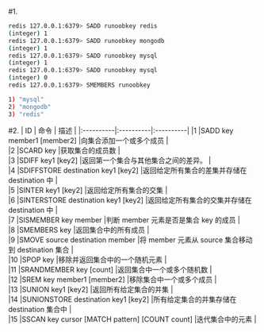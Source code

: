 #1.

```bash
redis 127.0.0.1:6379> SADD runoobkey redis
(integer) 1
redis 127.0.0.1:6379> SADD runoobkey mongodb
(integer) 1
redis 127.0.0.1:6379> SADD runoobkey mysql
(integer) 1
redis 127.0.0.1:6379> SADD runoobkey mysql
(integer) 0
redis 127.0.0.1:6379> SMEMBERS runoobkey

1) "mysql"
2) "mongodb"
3) "redis"
```

#2.
| ID  | 命令  | 描述  |
|:----------|:----------|:----------|
|1	|SADD key member1 [member2]                       |向集合添加一个或多个成员                                            |      
|2	|SCARD key                                        |获取集合的成员数                                                |      
|3	|SDIFF key1 [key2]                                |返回第一个集合与其他集合之间的差异。                                      |      
|4	|SDIFFSTORE destination key1 [key2]               |返回给定所有集合的差集并存储在 destination 中                           |      
|5	|SINTER key1 [key2]                               |返回给定所有集合的交集                                             |      
|6	|SINTERSTORE destination key1 [key2]              |返回给定所有集合的交集并存储在 destination 中                           |      
|7	|SISMEMBER key member                             |判断 member 元素是否是集合 key 的成员                               |      
|8	|SMEMBERS key                                     |返回集合中的所有成员                                              |      
|9	|SMOVE source destination member                  |将 member 元素从 source 集合移动到 destination 集合                |      
|10	|SPOP key                                       |移除并返回集合中的一个随机元素                                         |        
|11	|SRANDMEMBER key [count]                        |返回集合中一个或多个随机数                                           |        
|12	|SREM key member1 [member2]                     |移除集合中一个或多个成员                                            |        
|13	|SUNION key1 [key2]                             |返回所有给定集合的并集                                             |        
|14	|SUNIONSTORE destination key1 [key2]            |所有给定集合的并集存储在 destination 集合中                            |        
|15	|SSCAN key cursor [MATCH pattern] [COUNT count] |迭代集合中的元素                                                |        
